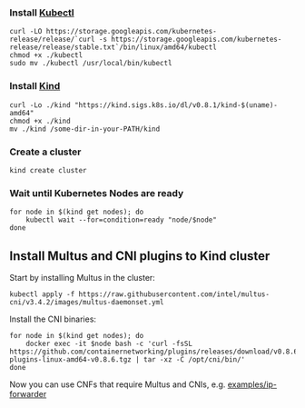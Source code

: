 ### Install [Kubectl](https://kubernetes.io/docs/tasks/tools/install-kubectl/#install-kubectl-on-linux)
```
curl -LO https://storage.googleapis.com/kubernetes-release/release/`curl -s https://storage.googleapis.com/kubernetes-release/release/stable.txt`/bin/linux/amd64/kubectl
chmod +x ./kubectl
sudo mv ./kubectl /usr/local/bin/kubectl
```

### Install [Kind](https://github.com/kubernetes-sigs/kind#installation-and-usage)
```
curl -Lo ./kind "https://kind.sigs.k8s.io/dl/v0.8.1/kind-$(uname)-amd64"
chmod +x ./kind
mv ./kind /some-dir-in-your-PATH/kind
```

### Create a cluster
```
kind create cluster
```

### Wait until Kubernetes Nodes are ready
```
for node in $(kind get nodes); do
    kubectl wait --for=condition=ready "node/$node"
done
```

## Install Multus and CNI plugins to Kind cluster
Start by installing Multus in the cluster:
```
kubectl apply -f https://raw.githubusercontent.com/intel/multus-cni/v3.4.2/images/multus-daemonset.yml
```

Install the CNI binaries:
```
for node in $(kind get nodes); do
    docker exec -it $node bash -c 'curl -fsSL https://github.com/containernetworking/plugins/releases/download/v0.8.6/cni-plugins-linux-amd64-v0.8.6.tgz | tar -xz -C /opt/cni/bin/'
done
```

Now you can use CNFs that require Multus and CNIs, e.g. [examples/ip-forwarder](https://github.com/cncf/cnf-conformance/tree/master/example-cnfs/ip-forwarder)
